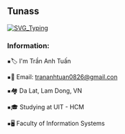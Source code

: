 ## Tunass

[![SVG_Typing](https://readme-typing-svg.herokuapp.com/?lines=Hello%2C+I+am+Tuấn+as+Tunass;Student+at+UIT-HCM+%E2%9D%A4%EF%B8%8F)](https://github.com/Tunass)

<h3 align="left">Information:</h3>
 
<kbd>▪️</kbd>🏷️ I'm Trần Anh Tuấn 

<kbd>▪️</kbd>🎂 Email: trananhtuan0826@gmail.con

<kbd>▪️</kbd>🏘️ Da Lat, Lam Dong, VN

<kbd>▪️</kbd>🎓 Studying at UIT - HCM 

<kbd>▪️</kbd>🖥️ Faculty of Information Systems